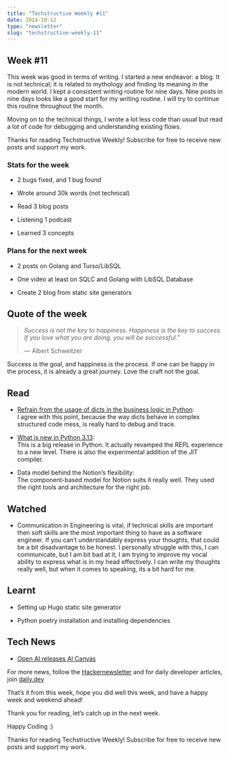 ```yaml
---
title: "Techstructive Weekly #11"
date: 2024-10-12
type: "newsletter"
slug: "techstructive-weekly-11"
---
```


## Week #11

This week was good in terms of writing. I started a new endeavor: a blog. It is not technical; it is related to mythology and finding its meaning in the modern world. I kept a consistent writing routine for nine days. Nine posts in nine days looks like a good start for my writing routine. I will try to continue this routine throughout the month.

Moving on to the technical things, I wrote a lot less code than usual but read a lot of code for debugging and understanding existing flows.

Thanks for reading Techstructive Weekly! Subscribe for free to receive new posts and support my work.

### Stats for the week

* 2 bugs fixed, and 1 bug found
    
* Wrote around 30k words (not technical)
    
* Read 3 blog posts
    
* Listening 1 podcast
    
* Learned 3 concepts
    

### Plans for the next week

* 2 posts on Golang and Turso/LibSQL
    
* One video at least on SQLC and Golang with LibSQL Database
    
* Create 2 blog from static site generators
    

## Quote of the week

> *Success is not the key to happiness. Happiness is the key to success. If you love what you are doing, you will be successful."*
> 
> — Albert Schweitzer

Success is the goal, and happiness is the process. If one can be happy in the process, it is already a great journey. Love the craft not the goal.

## Read

* [Refrain from the usage of dicts in the business logic in Python](https://roman.pt/posts/dont-let-dicts-spoil-your-code/):  
    I agree with this point, because the way dicts behave in complex structured code mess, is really hard to debug and trace.
    
* [What is new in Python 3.13](https://docs.python.org/3.13/whatsnew/3.13.html):  
    This is a big release in Python. It actually revamped the REPL experience to a new level. There is also the experimental addition of the JIT compiler.
    
* Data model behind the Notion’s flexibility:  
    The component-based model for Notion suits it really well. They used the right tools and architecture for the right job.
    

## Watched

* Communication in Engineering is vital, if technical skills are important then soft skills are the most important thing to have as a software engineer. If you can’t understandably express your thoughts, that could be a bit disadvantage to be honest. I personally struggle with this, I can communicate, but I am bit bad at it, I am trying to improve my vocal ability to express what is in my head effectively. I can write my thoughts really well, but when it comes to speaking, its a bit hard for me.
    

## Learnt

* Setting up Hugo static site generator
    
* Python poetry installation and installing dependencies
    

## Tech News

* [Open AI releases AI Canvas](https://openai.com/index/introducing-canvas/?utm_source=hackernewsletter&utm_medium=email&utm_term=fav)
    

For more news, follow the [Hackernewsletter](https://buttondown.com/hacker-newsletter/archive/hacker-newsletter-718/) and for daily developer articles, join [daily.dev](http://daily.dev)

That’s it from this week, hope you did well this week, and have a happy week and weekend ahead!

Thank you for reading, let’s catch up in the next week.

Happy Coding :)

Thanks for reading Techstructive Weekly! Subscribe for free to receive new posts and support my work.
